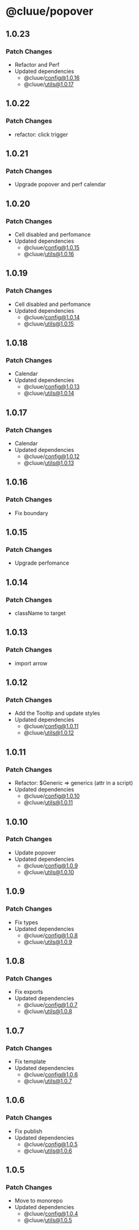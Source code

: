 # @cluue/popover

## 1.0.23

### Patch Changes

-   Refactor and Perf
-   Updated dependencies
    -   @cluue/config@1.0.16
    -   @cluue/utils@1.0.17

## 1.0.22

### Patch Changes

-   refactor: click trigger

## 1.0.21

### Patch Changes

-   Upgrade popover and perf calendar

## 1.0.20

### Patch Changes

-   Cell disabled and perfomance
-   Updated dependencies
    -   @cluue/config@1.0.15
    -   @cluue/utils@1.0.16

## 1.0.19

### Patch Changes

-   Cell disabled and perfomance
-   Updated dependencies
    -   @cluue/config@1.0.14
    -   @cluue/utils@1.0.15

## 1.0.18

### Patch Changes

-   Calendar
-   Updated dependencies
    -   @cluue/config@1.0.13
    -   @cluue/utils@1.0.14

## 1.0.17

### Patch Changes

-   Calendar
-   Updated dependencies
    -   @cluue/config@1.0.12
    -   @cluue/utils@1.0.13

## 1.0.16

### Patch Changes

-   Fix boundary

## 1.0.15

### Patch Changes

-   Upgrade perfomance

## 1.0.14

### Patch Changes

-   className to target

## 1.0.13

### Patch Changes

-   import arrow

## 1.0.12

### Patch Changes

-   Add the Tooltip and update styles
-   Updated dependencies
    -   @cluue/config@1.0.11
    -   @cluue/utils@1.0.12

## 1.0.11

### Patch Changes

-   Refactor: $Generic => generics (attr in a script)
-   Updated dependencies
    -   @cluue/config@1.0.10
    -   @cluue/utils@1.0.11

## 1.0.10

### Patch Changes

-   Update popover
-   Updated dependencies
    -   @cluue/config@1.0.9
    -   @cluue/utils@1.0.10

## 1.0.9

### Patch Changes

-   Fix types
-   Updated dependencies
    -   @cluue/config@1.0.8
    -   @cluue/utils@1.0.9

## 1.0.8

### Patch Changes

-   Fix exports
-   Updated dependencies
    -   @cluue/config@1.0.7
    -   @cluue/utils@1.0.8

## 1.0.7

### Patch Changes

-   Fix template
-   Updated dependencies
    -   @cluue/config@1.0.6
    -   @cluue/utils@1.0.7

## 1.0.6

### Patch Changes

-   Fix publish
-   Updated dependencies
    -   @cluue/config@1.0.5
    -   @cluue/utils@1.0.6

## 1.0.5

### Patch Changes

-   Move to monorepo
-   Updated dependencies
    -   @cluue/config@1.0.4
    -   @cluue/utils@1.0.5
